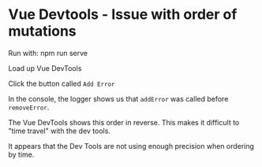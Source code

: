 # Vue Devtools - Issue with order of mutations

Run with: npm run serve

Load up Vue DevTools

Click the button called `Add Error`

In the console, the logger shows us that `addError` was called before `removeError`.

The Vue DevTools shows this order in reverse. This makes it difficult to "time travel" with the dev tools.


It appears that the Dev Tools are not using enough precision when ordering by time.


